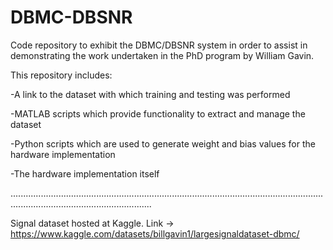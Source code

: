 # DBMC-DBSNR
Code repository to exhibit the DBMC/DBSNR system in order to assist in demonstrating the work undertaken in the PhD program by William Gavin.

This repository includes:

-A link to the dataset with which training and testing was performed 

-MATLAB scripts which provide functionality to extract and manage the dataset 

-Python scripts which are used to generate weight and bias values for the hardware implementation

-The hardware implementation itself


....................................................................................................................................................................................


Signal dataset hosted at Kaggle. Link -> https://www.kaggle.com/datasets/billgavin1/largesignaldataset-dbmc/
